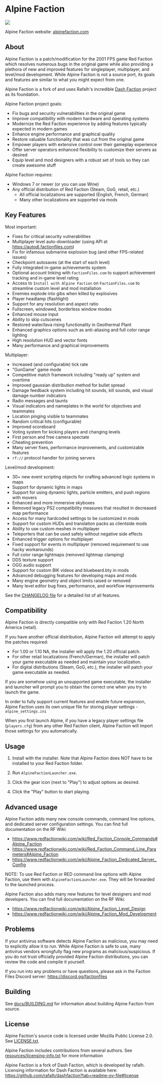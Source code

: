 Alpine Faction
============
<img src="https://raw.githubusercontent.com/GooberRF/alpinefaction/refs/heads/master/docs/alpinelogo1.png">

Alpine Faction website: <a href="https://alpinefaction.com">alpinefaction.com</a>

About
-----
Alpine Faction is a patch/modification for the 2001 FPS game Red Faction which resolves numerous bugs in the original game while also providing a plethora of new and improved features for singleplayer, multiplayer, and level/mod development. While Alpine Faction is not a source port, its goals and features are similar to what you might expect from one.

Alpine Faction is a fork of and uses Rafalh's incredible <a href="https://github.com/rafalh/dashfaction">Dash Faction</a> project as its foundation.

Alpine Faction project goals:
* Fix bugs and security vulnerabilities in the original game
* Improve compatibility with modern hardware and operating systems
* Modernize the Red Faction experience by adding features typically expected in modern games
* Enhance engine performance and graphical quality
* Restore valuable functionality that was cut from the original game
* Empower players with extensive control over their gameplay experience
* Offer server operators enhanced flexibility to customize their servers as desired
* Equip level and mod designers with a robust set of tools so they can create awesome stuff

Alpine Faction requires:
* Windows 7 or newer (or you can use Wine)
* Any official distribution of Red Faction (Steam, GoG, retail, etc.)
    * All official localizations are supported (English, French, German)
    * Many other localizations are supported via mods

Key Features
-----
Most important:
* Fixes for critical security vulnerabilities
* Multiplayer level auto-downloader (using API at https://autodl.factionfiles.com)
* Fix for infamous submarine explosion bug (and other FPS-related issues)
* Checkpoint autosaves (at the start of each level)
* Fully integrated in-game achievements system
* Optional account linking with `FactionFiles.com` to support achievement tracking and in-game level rating
* Access to `Install with Alpine Faction` on `FactionFiles.com` to streamline custom level and mod installation
* Enemies explode into gibs when killed by explosives
* Player headlamp (flashlight)
* Support for any resolution and aspect ratio
* Fullscreen, windowed, borderless window modes
* Enhanced mouse input
* Ability to skip cutscenes
* Restored water/lava rising functionality in Geothermal Plant
* Enhanced graphics options such as anti-aliasing and full color range lighting
* High resolution HUD and vector fonts
* Many performance and graphical improvements

Multiplayer:
* Increased (and configurable) tick rate
* "GunGame" game mode
* Competitive match framework including "ready up" system and overtime
* Improved gaussian distribution method for bullet spread
* Damage feedback system including hit sounds, kill sounds, and visual damage number indicators
* Radio messages and taunts
* Visual indicators and nameplates in the world for objectives and teammates
* Location pinging visible to teammates
* Random critical hits (configurable)
* Improved scoreboard
* Voting system for kicking players and changing levels
* First person and free camera spectate
* Cheating prevention
* Many server fixes, performance improvements, and customizable features
* `rf://` protocol handler for joining servers

Level/mod development:
* 30+ new event scripting objects for crafting advanced logic systems in maps
* Support for dynamic lights in maps
* Support for using dynamic lights, particle emitters, and push regions with movers
* Enhanced and more immersive skyboxes
* Removed legacy PS2 compatibility measures that resulted in decreased map performance
* Access for many hardcoded settings to be customized in mods
* Support for custom HUDs and translation packs as clientside mods
* Ability to use custom meshes in multiplayer
* Teleporters that can be used safely without negative side effects
* Enhanced trigger options for multiplayer
* Fixed support for events in multiplayer (removed requirement to use hacky workarounds)
* Full color range lightmaps (removed lightmap clamping)
* DDS texture support
* OGG audio support
* Support for custom BIK videos and bluebeard.bty in mods
* Advanced debugging features for developing maps and mods
* Many engine geometry and object limits raised or removed
* Many level editor bug fixes, performance, and workflow improvements

See the [CHANGELOG file](docs/CHANGELOG.md) for a detailed list of all features.

Compatibility
-------------
Alpine Faction is directly compatible only with Red Faction 1.20 North America (retail).

If you have another official distribution, Alpine Faction will attempt to apply the patches required:
* For 1.00 or 1.10 NA, the installer will apply the 1.20 official patch.
* For other retail localizations (French/German), the installer will patch your game executable as needed and maintain your localization.
* For digital distributions (Steam, GoG, etc.), the installer will patch your game executable as needed.

If you are somehow using an unsupported game executable, the installer and launcher will prompt you to obtain the correct one when you try to launch the game.

In order to fully support current features and enable future expansion, Alpine Faction uses its own unique file for storing player settings - `alpine_settings.ini`

When you first launch Alpine, if you have a legacy player settings file (`players.cfg`) from any other Red Faction client, Alpine Faction will import those settings for you automatically.

Usage
-----
1. Install with the installer. Note that Alpine Faction does NOT have to be installed to your Red Faction folder.

2. Run `AlpineFactionLauncher.exe`.

3. Click the gear icon (next to "Play") to adjust options as desired.

4. Click the "Play" button to start playing.

Advanced usage
--------------
Alpine Faction adds many new console commands, command line options, and dedicated server configuration settings. You can find full documentation on the RF Wiki:
* https://www.redfactionwiki.com/wiki/Red_Faction_Console_Commands#Alpine_Faction
* https://www.redfactionwiki.com/wiki/Red_Faction_Command_Line_Parameters#Alpine_Faction
* https://www.redfactionwiki.com/wiki/Alpine_Faction_Dedicated_Server_Config

NOTE: To use Red Faction or RED command line options with Alpine Faction, use them with `AlpineFactionLauncher.exe`. They will be forwarded to the launched process.

Alpine Faction also adds many new features for level designers and mod developers. You can find full documentation on the RF Wiki:
* https://www.redfactionwiki.com/wiki/Alpine_Faction_Level_Design
* https://www.redfactionwiki.com/wiki/Alpine_Faction_Mod_Development

Problems
--------
If your antivirus software detects Alpine Faction as malicious, you may need to explicitly allow it to run.
While Alpine Faction is safe to use, many antivirus vendors wrongfully flag new programs as malicious/suspicious.
If you do not trust officially provided Alpine Faction distributions, you can review the code and compile it yourself.

If you run into any problems or have questions, please ask in the Faction Files Discord server: https://discord.gg/factionfiles

Building
--------

See [docs/BUILDING.md](docs/BUILDING.md) for information about building Alpine Faction from source.

License
-------
Alpine Faction's source code is licensed under Mozilla Public License 2.0. See [LICENSE.txt](LICENSE.txt).

Alpine Faction includes contributions from several authors. See [resources/licensing-info.txt](resources/licensing-info.txt) for more information

Alpine Faction is a fork of Dash Faction, which is developed by rafalh. Licensing information for Dash Faction is available here:
https://github.com/rafalh/dashfaction?tab=readme-ov-file#license
